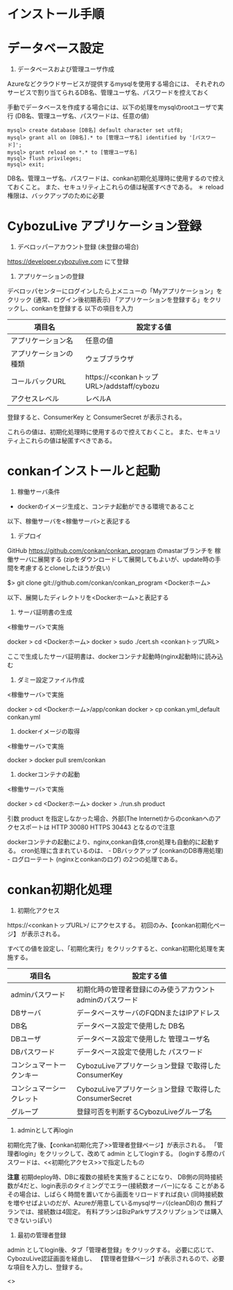 インストール手順
====

データベース設定
====

1. データベースおよび管理ユーザ作成

Azureなどクラウドサービスが提供するmysqlを使用する場合には、
それぞれのサービスで割り当てられるDB名、管理ユーザ名、パスワードを控えておく

手動でデータベースを作成する場合には、以下の処理をmysqlのrootユーザで実行
(DB名、管理ユーザ名、パスワードは、任意の値)


````
mysql> create database [DB名] default character set utf8;
mysql> grant all on [DB名].* to [管理ユーザ名] identified by '[パスワード]';
mysql> grant reload on *.* to [管理ユーザ名]
mysql> flush privileges;
mysql> exit;
````

DB名、管理ユーザ名、パスワードは、conkan初期化処理時に使用するので控えておくこと。
また、セキュリティ上これらの値は秘匿すべきである。
＊ reload権限は、バックアップのために必要

CybozuLive アプリケーション登録
====

1. デベロッパーアカウント登録 (未登録の場合)

https://developer.cybozulive.com にて登録

1. アプリケーションの登録

デベロッパセンターにログインしたら上メニューの「Myアプリケーション」をクリック
(通常、ログイン後初期表示)
「アプリケーションを登録する」をクリックし、conkanを登録する
以下の項目を入力

項目名                  | 設定する値
----------------------- | ---------------------------
アプリケーション名 | 任意の値
アプリケーションの種類 | ウェブブラウザ
コールバックURL | https://<conkanトップURL>/addstaff/cybozu
アクセスレベル | レベルA

登録すると、ConsumerKey と ConsumerSecret が表示される。

これらの値は、初期化処理時に使用するので控えておくこと。
また、セキュリティ上これらの値は秘匿すべきである。

conkanインストールと起動
====

1. 稼働サーバ条件

- dockerのイメージ生成と、コンテナ起動ができる環境であること

以下、稼働サーバを<稼働サーバ>と表記する

1. デプロイ

GitHub https://github.com/conkan/conkan_program のmastarブランチを
稼働サーバに展開する
(zipをダウンロードして展開してもよいが、update時の手間を考慮するとcloneしたほうが良い)

$> git clone git://github.com/conkan/conkan_program <Dockerホーム>

以下、展開したディレクトリを<Dockerホーム>と表記する

1. サーバ証明書の生成

<稼働サーバ>で実施

docker > cd <Dockerホーム>
docker > sudo ./cert.sh <conkanトップURL>

ここで生成したサーバ証明書は、dockerコンテナ起動時(nginx起動時)に読み込む

1. ダミー設定ファイル作成

<稼働サーバ>で実施

docker > cd <Dockerホーム>/app/conkan
docker > cp conkan.yml_default conkan.yml

1. dockerイメージの取得

<稼働サーバ>で実施

docker > docker pull srem/conkan

1. dockerコンテナの起動

<稼働サーバ>で実施

docker > cd <Dockerホーム>
docker > ./run.sh product

引数 product を指定しなかった場合、外部(The Internet)からのconkanへのアクセスポートは
  HTTP  30080
  HTTPS 30443
となるので注意

dockerコンテナの起動により、nginx,conkan自体,cron処理も自動的に起動する。
    cron処理に含まれているのは、
        - DBバックアップ (conkanのDB専用処理)
        - ログローテート (nginxとconkanのログ)
    の2つの処理である。

conkan初期化処理
====

1. 初期化アクセス

https://<conkanトップURL>/ にアクセスする。
初回のみ、【conkan初期化ページ】 が表示される。

すべての値を設定し、「初期化実行」をクリックすると、conkan初期化処理を実施する。

項目名                  | 設定する値
----------------------- | ---------------------------
adminパスワード | 初期化時の管理者登録にのみ使うアカウント adminのパスワード
DBサーバ | データベースサーバのFQDNまたはIPアドレス
DB名 | データベース設定で使用した DB名
DBユーザ | データベース設定で使用した 管理ユーザ名
DBパスワード | データベース設定で使用した パスワード
コンシュマートークンキー | CybozuLiveアプリケーション登録 で取得した ConsumerKey
コンシュマーシークレット | CybozuLiveアプリケーション登録 で取得した ConsumerSecret
グループ | 登録可否を判断するCybozuLiveグループ名

1. adminとして再login

初期化完了後、【conkan初期化完了>>管理者登録ページ】が表示される。
「管理者login」をクリックして、改めて admin としてloginする。
(loginする際のパスワードは、<<初期化アクセス>>で指定したもの

**注意**
初期deploy時、DBに複数の接続を実施することになり、
DB側の同時接続数が4だと、login表示のタイミングでエラー(接続数オーバー)になる
ことがある
その場合は、しばらく時間を置いてから画面をリロードすれば良い
(同時接続数を増やせばよいのだが、Azureが用意しているmysqlサーバ(cleanDB)の
 無料プランでは、接続数は4固定。
 有料プランはBizParkサブスクリプションでは購入できないっぽい)

1. 最初の管理者登録

admin としてlogin後、タブ「管理者登録」をクリックする。
必要に応じて、CybozuLive認証画面を経由し、
【管理者登録ページ】が表示されるので、必要な項目を入力し、登録する。

<<EOF>>
